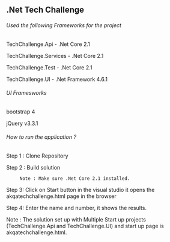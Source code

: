 ## .Net Tech Challenge

###### Used the following Frameworks for the project

TechChallenge.Api -  .Net Core 2.1

TechChallenge.Services -  .Net Core 2.1

TechChallenge.Test  - .Net Core 2.1

TechChallenge.UI - .Net Framework 4.6.1


###### UI Framesworks 

bootstrap 4

jQuery v3.3.1 

###### How to run the application ?

Step 1 : Clone Repository

Step 2 : Build solution 

         Note : Make sure .Net Core 2.1 installed.
         
Step 3: Click on Start button in the visual studio it opens the akqatechchallenge.html page in the browser 

Step 4: Enter the name and number, it shows the results.

Note : The solution set up with Multiple Start up projects (TechChallenge.Api and TechChallenge.UI) and start up page is akqatechchallenge.html.


